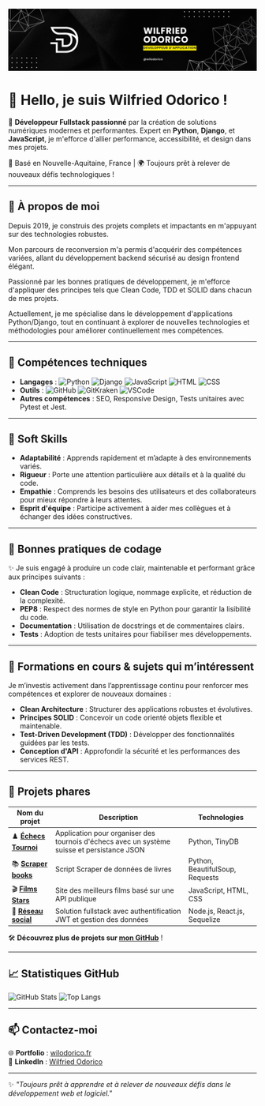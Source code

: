 ![Bannière de Wilfried Odorico](assets/Black-and-Yellow-Web-Developer-LinkedIn-Banner.png)

# 👋 Hello, je suis Wilfried Odorico !

🎯 **Développeur Fullstack passionné** par la création de solutions numériques modernes et performantes. Expert en **Python**, **Django**, et **JavaScript**, je m'efforce d'allier performance, accessibilité, et design dans mes projets.

📍 Basé en Nouvelle-Aquitaine, France | 🌍 Toujours prêt à relever de nouveaux défis technologiques !

---

## 🌟 **À propos de moi**

Depuis 2019, je construis des projets complets et impactants en m'appuyant sur des technologies robustes. 

Mon parcours de reconversion m'a permis d'acquérir des compétences variées, allant du développement backend sécurisé au design frontend élégant. 

Passionné par les bonnes pratiques de développement, je m'efforce d'appliquer des principes tels que Clean Code, TDD et SOLID dans chacun de mes projets. 

Actuellement, je me spécialise dans le développement d'applications Python/Django, tout en continuant à explorer de nouvelles technologies et méthodologies pour améliorer continuellement mes compétences.

---

## 🔧 **Compétences techniques**

- **Langages** : ![Python](https://img.shields.io/badge/Python-3.12-blue?logo=python&logoColor=white)
![Django](https://img.shields.io/badge/Django-4.2-green?logo=django&logoColor=white)
![JavaScript](https://img.shields.io/badge/JavaScript-ES6-yellow?logo=javascript&logoColor=white)
![HTML](https://img.shields.io/badge/HTML5-5-orange?logo=html5&logoColor=white)
![CSS](https://img.shields.io/badge/CSS3-3-blueviolet?logo=css3&logoColor=white) 
- **Outils** : ![GitHub](https://img.shields.io/badge/GitHub-%40wilodorico-white?logo=github&logoColor=white)
![GitKraken](https://img.shields.io/badge/GitKraken-Client-orange?logo=gitkraken&logoColor=white)
![VSCode](https://img.shields.io/badge/VSCode-Editor-007ACC?logo=visualstudiocode&logoColor=white)  
- **Autres compétences** : SEO, Responsive Design, Tests unitaires avec Pytest et Jest.  


---

## 🤝 **Soft Skills**

- **Adaptabilité** : Apprends rapidement et m’adapte à des environnements variés.  
- **Rigueur** : Porte une attention particulière aux détails et à la qualité du code.  
- **Empathie** : Comprends les besoins des utilisateurs et des collaborateurs pour mieux répondre à leurs attentes.  
- **Esprit d'équipe** : Participe activement à aider mes collègues et à échanger des idées constructives.

---

## 📜 **Bonnes pratiques de codage**

✨ Je suis engagé à produire un code clair, maintenable et performant grâce aux principes suivants :  
- **Clean Code** : Structuration logique, nommage explicite, et réduction de la complexité.  
- **PEP8** : Respect des normes de style en Python pour garantir la lisibilité du code.  
- **Documentation** : Utilisation de docstrings et de commentaires clairs.  
- **Tests** : Adoption de tests unitaires pour fiabiliser mes développements.  

---

## 📘 **Formations en cours & sujets qui m’intéressent**

Je m’investis activement dans l’apprentissage continu pour renforcer mes compétences et explorer de nouveaux domaines :  
- **Clean Architecture** : Structurer des applications robustes et évolutives.  
- **Principes SOLID** : Concevoir un code orienté objets flexible et maintenable.  
- **Test-Driven Development (TDD)** : Développer des fonctionnalités guidées par les tests.  
- **Conception d'API** : Approfondir la sécurité et les performances des services REST.

---

## 🌟 **Projets phares**

| Nom du projet        | Description                                                                                       | Technologies                   |
|----------------------|---------------------------------------------------------------------------------------------------|--------------------------------|
| ♟️ **[Échecs Tournoi](https://github.com/wilodorico/python_p4_logiciel_tournoi_echecs)** | Application pour organiser des tournois d'échecs avec un système suisse et persistance JSON       | Python, TinyDB                |
| 📚 **[Scraper books](https://github.com/wilodorico/python_p2_scraper)** | Script Scraper de données de livres | Python, BeautifulSoup, Requests |
| 🎬 **[Films Stars](https://github.com/wilodorico/Projet-6-JustStreamIt)**   | Site des meilleurs films basé sur une API publique                                                | JavaScript, HTML, CSS         |
| 💼 **[Réseau social](https://github.com/wilodorico/Groupomania-Reseau-Social)** | Solution fullstack avec authentification JWT et gestion des données                               | Node.js, React.js, Sequelize  |

🛠️ **Découvrez plus de projets sur [mon GitHub](https://github.com/wilodorico)** !

---

## 📈 **Statistiques GitHub**

![GitHub Stats](https://github-readme-stats.vercel.app/api?username=wilodorico&show_icons=true&theme=dark&hide_border=false&count_private=true&include_all_commits=true)
![Top Langs](https://github-readme-stats.vercel.app/api/top-langs/?username=wilodorico&layout=compact&theme=dark&hide_border=false)

---

## 📫 **Contactez-moi**

🌐 **Portfolio** : [wilodorico.fr](https://www.wilodorico.fr/)  
💼 **LinkedIn** : [Wilfried Odorico](https://www.linkedin.com/in/wilfried-odorico)  

---

✨ *"Toujours prêt à apprendre et à relever de nouveaux défis dans le développement web et logiciel."*
